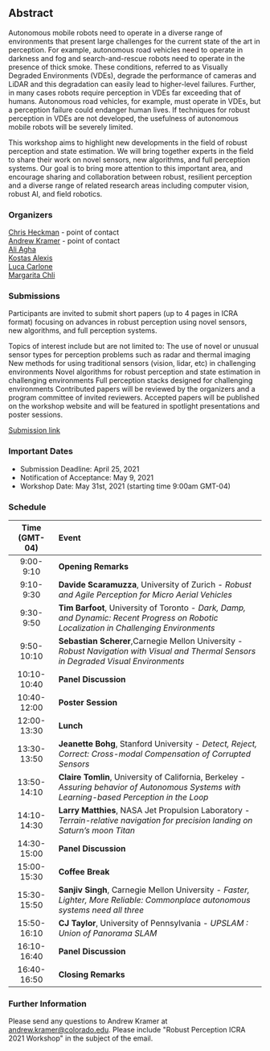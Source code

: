 ## Abstract

Autonomous mobile robots need to operate in a diverse range of environments that present large challenges for the current state of the art in perception. For example, autonomous road vehicles need to operate in darkness and fog and search-and-rescue robots need to operate in the presence of thick smoke. These conditions, referred to as Visually Degraded Environments (VDEs), degrade the performance of cameras and LiDAR and this degradation can easily lead to higher-level failures. Further, in many cases robots require perception in VDEs far exceeding that of humans. Autonomous road vehicles, for example, must operate in VDEs, but a perception failure could endanger human lives. If techniques for robust perception in VDEs are not developed, the usefulness of autonomous mobile robots will be severely limited.

This workshop aims to highlight new developments in the field of robust perception and state estimation. We will bring together experts in the field to share their work on novel sensors, new algorithms, and full perception systems. Our goal is to bring more attention to this important area, and encourage sharing and collaboration between robust, resilient perception and a diverse range of related research areas including computer vision, robust AI, and field robotics.

### Organizers
[Chris Heckman](http://www.ristoffer.ch/) - point of contact  
[Andrew Kramer](http://www.andrewjkramer.net/) - point of contact  
[Ali Agha](http://aliagha.site/)  
[Kostas Alexis](http://www.kostasalexis.com/)  
[Luca Carlone](https://lucacarlone.mit.edu/)  
[Margarita Chli](http://www.v4rl.ethz.ch)  

### Submissions
Participants are invited to submit short papers (up to 4 pages in ICRA format) focusing on advances in robust perception using novel sensors, new algorithms, and full perception systems. 
 
Topics of interest include but are not limited to:
The use of novel or unusual sensor types for perception problems such as radar and thermal imaging
New methods for using traditional sensors (vision, lidar, etc) in challenging environments
Novel algorithms for robust perception and state estimation in challenging environments
Full perception stacks designed for challenging environments
Contributed papers will be reviewed by the organizers and a program committee of invited reviewers. Accepted papers will be published on the workshop website and will be featured in spotlight presentations and poster sessions. 
 
[Submission link](https://easychair.org/conferences/?conf=icra21wrpce)
 
### Important Dates
- Submission Deadline: April 25, 2021
- Notification of Acceptance: May 9, 2021
- Workshop Date: May 31st, 2021 (starting time 9:00am GMT-04)

### Schedule
| Time (GMT-04) | Event |
|:----------------:|:-----------------|
| 9:00-9:10      | **Opening Remarks** |
| 9:10-9:30      | **Davide Scaramuzza**, University of Zurich - *Robust and Agile Perception for Micro Aerial Vehicles*      |
| 9:30-9:50   | **Tim Barfoot**, University of Toronto - *Dark,  Damp,  and  Dynamic:  Recent  Progress  on  Robotic Localization in Challenging Environments*  |
| 9:50-10:10   | **Sebastian Scherer**,Carnegie Mellon University - *Robust  Navigation  with  Visual  and  Thermal  Sensors  in Degraded Visual Environments*  |
| 10:10-10:40   | **Panel Discussion**      |
| 10:40-12:00  | **Poster Session**      |
| 12:00-13:30   | **Lunch**      |
| 13:30-13:50  |    **Jeanette Bohg**, Stanford University - *Detect, Reject, Correct: Cross-modal Compensation of Corrupted Sensors*  |
|  13:50-14:10 |     **Claire Tomlin**, University of California, Berkeley - *Assuring behavior of Autonomous Systems with Learning-based Perception in the Loop* |
|  14:10-14:30 |     **Larry Matthies**, NASA Jet Propulsion Laboratory - *Terrain-relative navigation for precision landing on Saturn’s moon Titan* |
|  14:30-15:00 |    **Panel Discussion**   |
|  15:00-15:30 |    **Coffee Break**   |
|  15:30-15:50 |   **Sanjiv Singh**, Carnegie Mellon University - *Faster, Lighter, More Reliable: Commonplace autonomous systems need all three*   |
|  15:50-16:10 |   **CJ Taylor**, University of Pennsylvania - *UPSLAM : Union of Panorama SLAM*   |
|  16:10-16:40 |   **Panel Discussion**   |
|  16:40-16:50 |   **Closing Remarks**    |


### Further Information
Please send any questions to Andrew Kramer at [andrew.kramer@colorado.edu](andrew.kramer@colorado.edu). Please include "Robust Perception ICRA 2021 Workshop" in the subject of the email.
